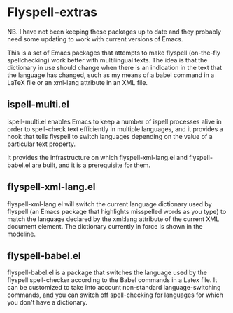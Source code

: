 # Flyspell-extras

NB. I have not been keeping these packages up to date and they probably need some updating to work with current versions of Emacs.

This is a set of Emacs packages that attempts to make flyspell (on-the-fly spellchecking) work better with multilingual texts.  The idea is that the dictionary in use should change when there is an indication in the text that the language has changed, such as my means of a babel command in a LaTeX file or an xml-lang attribute in an XML file.

## ispell-multi.el
ispell-multi.el enables Emacs to keep a number of ispell processes alive in order to spell-check text efficiently in multiple languages, and it provides a hook that tells flyspell to switch languages depending on the value of a particular text property.

It provides the infrastructure on which flyspell-xml-lang.el and flyspell-babel.el are built, and it is a prerequisite for them.

## flyspell-xml-lang.el
flyspell-xml-lang.el will switch the current language dictionary used by flyspell (an Emacs package that highlights misspelled words as you type) to match the language declared by the xml:lang attribute of the current XML document element. The dictionary currently in force is shown in the modeline.

## flyspell-babel.el
flyspell-babel.el is a package that switches the language used by the flyspell spell-checker according to the Babel commands in a Latex file. It can be customized to take into account non-standard language-switching commands, and you can switch off spell-checking for languages for which you don't have a dictionary.
